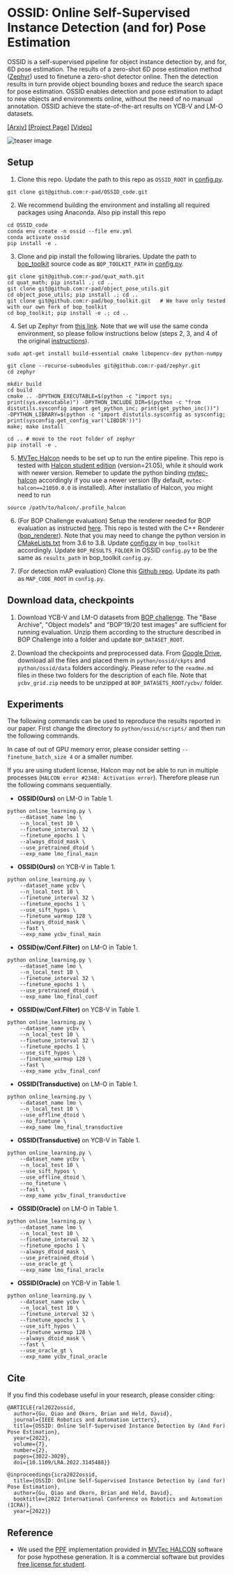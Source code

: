 # OSSID: Online Self-Supervised Instance Detection (and for) Pose Estimation

OSSID is a self-supervised pipeline for object instance detection by, and for, 6D pose estimation. The results of a zero-shot 6D pose estimation method ([Zephyr](https://arxiv.org/abs/2104.13526)) used to finetune a zero-shot detector online. Then the detection results in turn provide object bounding boxes and reduce the search space for pose estimation. OSSID enables detection and pose estimation to adapt to new objects and environments online, without the need of no manual annotation. OSSID achieve the state-of-the-art results on YCB-V and LM-O datasets. 

[[Arxiv]](https://arxiv.org/abs/2201.07309)
[[Project Page]](https://georgegu1997.github.io/OSSID/)
[[Video]](https://www.youtube.com/watch?v=S_pU2FbMN8k)

![teaser image](images/ossid.jpg)

## Setup

1. Clone this repo. Update the path to this repo as `OSSID_ROOT` in [config.py](https://github.com/r-pad/OSSID_code/blob/master/python/ossid/config.py). 
```
git clone git@github.com:r-pad/OSSID_code.git
```

2. We recommend building the environment and installing all required packages using Anaconda. Also pip install this repo
```
cd OSSID_code
conda env create -n ossid --file env.yml
conda activate ossid
pip install -e .
```

3. Clone and pip install the following libraries. Update the path to [bop_toolkit](https://github.com/thodan/bop_toolkit) source code as `BOP_TOOLKIT_PATH` in [config.py](https://github.com/r-pad/OSSID_code/blob/master/python/ossid/config.py). 
```
git clone git@github.com:r-pad/quat_math.git
cd quat_math; pip install .; cd ..
git clone git@github.com:r-pad/object_pose_utils.git
cd object_pose_utils; pip install .; cd ..
git clone git@github.com:r-pad/bop_toolkit.git   # We have only tested with our own fork of bop_toolkit
cd bop_toolkit; pip install -e .; cd ..
```

4. Set up Zephyr from [this link](https://github.com/r-pad/zephyr). Note that we will use the same conda environment, so please follow instructions below (steps 2, 3, and 4 of the original [instructions](https://github.com/r-pad/zephyr#get-started)). 

```
sudo apt-get install build-essential cmake libopencv-dev python-numpy

git clone --recurse-submodules git@github.com:r-pad/zephyr.git
cd zephyr

mkdir build
cd build
cmake .. -DPYTHON_EXECUTABLE=$(python -c "import sys; print(sys.executable)") -DPYTHON_INCLUDE_DIR=$(python -c "from distutils.sysconfig import get_python_inc; print(get_python_inc())")  -DPYTHON_LIBRARY=$(python -c "import distutils.sysconfig as sysconfig; print(sysconfig.get_config_var('LIBDIR'))")
make; make install

cd .. # move to the root folder of zephyr 
pip install -e .
```

5. [MVTec Halcon](https://www.mvtec.com/products/halcon/?pk_campaign=EN-Halcon&pk_medium=cpc&pk_kwd=) needs to be set up to run the entire pipeline. This repo is tested with [Halcon student edition](https://www.mvtec.com/company/mvtec-on-campus/licenses/student) (version=21.05), while it should work with newer version. Remeber to update the python binding [mvtec-halcon](https://pypi.org/project/mvtec-halcon/) accordingly if you use a newer version (By default, `mvtec-halcon==21050.0.0` is installed). After installatio of Halcon, you might need to run 

```
source /path/to/halcon/.profile_halcon
```

6. (For BOP Challenge evaluation) Setup the renderer needed for BOP evaluation as instructed [here](https://github.com/r-pad/bop_toolkit#c-renderer). This repo is tested with the C++ Renderer ([bop_renderer](https://github.com/thodan/bop_renderer)). Note that you may need to change the python version in [CMakeLists.txt](https://github.com/thodan/bop_renderer/blob/master/CMakeLists.txt) from 3.6 to 3.8. 
Update [config.py](https://github.com/r-pad/bop_toolkit/blob/master/bop_toolkit_lib/config.py) in `bop_toolkit` accordingly. Update `BOP_RESULTS_FOLDER` in OSSID `config.py` to be the same as `results_path` in bop_toolkit `config.py`. 

7. (For detection mAP evaluation) Clone this [Github repo](https://github.com/Cartucho/mAP). Update its path as `MAP_CODE_ROOT` in `config.py`. 

## Download data, checkpoints

1. Download YCB-V and LM-O datasets from [BOP challenge](https://bop.felk.cvut.cz/datasets/). The "Base Archive", "Object models" and "BOP'19/20 test images" are sufficient for running evaluation. Unzip them according to the structure described in BOP Challenge into a folder and update `BOP_DATASET_ROOT`. 

2. Download the checkpoints and preprocessed data. From [Google Drive](https://drive.google.com/drive/folders/1IgiXgQ2cc_SMB98xrPaF6cFlEIA-7tCw?usp=sharing), download all the files and placed them in `python/ossid/ckpts` and `python/ossid/data` folders accordingly. Please refer to the `readme.md` files in these two folders for the description of each file. Note that `ycbv_grid.zip` needs to be unzipped at `BOP_DATASETS_ROOT/ycbv/` folder. 

## Experiments

The following commands can be used to reproduce the results reported in our paper. First change the directory to `python/ossid/scripts/` and then run the following commands. 

In case of out of GPU memory error, please consider setting `--finetune_batch_size 4` or a smaller number. 

If you are using student license, Halcon may not be able to run in multiple processes (`HALCON error #2348: Activation error`). Therefore please run the following commans sequentially. 

* **OSSID(Ours)** on LM-O in Table 1. 
```
python online_learning.py \
    --dataset_name lmo \
    --n_local_test 10 \
    --finetune_interval 32 \
    --finetune_epochs 1 \
    --always_dtoid_mask \
    --use_pretrained_dtoid \
    --exp_name lmo_final_main
```

* **OSSID(Ours)** on YCB-V in Table 1. 
```
python online_learning.py \
    --dataset_name ycbv \
    --n_local_test 10 \
    --finetune_interval 32 \
    --finetune_epochs 1 \
    --use_sift_hypos \
    --finetune_warmup 128 \
    --always_dtoid_mask \
    --fast \
    --exp_name ycbv_final_main
```

* **OSSID(w/Conf.Filter)** on LM-O in Table 1. 
```
python online_learning.py \
    --dataset_name lmo \
    --n_local_test 10 \
    --finetune_interval 32 \
    --finetune_epochs 1 \
    --use_pretrained_dtoid \
    --exp_name lmo_final_conf
```

* **OSSID(w/Conf.Filter)** on YCB-V in Table 1. 
```
python online_learning.py \
    --dataset_name ycbv \
    --n_local_test 10 \
    --finetune_interval 32 \
    --finetune_epochs 1 \
    --use_sift_hypos \
    --finetune_warmup 128 \
    --fast \
    --exp_name ycbv_final_conf
```

* **OSSID(Transductive)** on LM-O in Table 1. 
```
python online_learning.py \
    --dataset_name lmo \
    --n_local_test 10 \
    --use_offline_dtoid \
    --no_finetune \
    --exp_name lmo_final_transductive
```

* **OSSID(Transductive)** on YCB-V in Table 1. 
```
python online_learning.py \
    --dataset_name ycbv \
    --n_local_test 10 \
    --use_sift_hypos \
    --use_offline_dtoid \
    --no_finetune \
    --fast \
    --exp_name ycbv_final_transductive
```

* **OSSID(Oracle)** on LM-O in Table 1. 
```
python online_learning.py \
    --dataset_name lmo \
    --n_local_test 10 \
    --finetune_interval 32 \
    --finetune_epochs 1 \
    --always_dtoid_mask \
    --use_pretrained_dtoid \
    --use_oracle_gt \
    --exp_name lmo_final_oracle
```

* **OSSID(Oracle)** on YCB-V in Table 1. 
```
python online_learning.py \
    --dataset_name ycbv \
    --n_local_test 10 \
    --finetune_interval 32 \
    --finetune_epochs 1 \
    --use_sift_hypos \
    --finetune_warmup 128 \
    --always_dtoid_mask \
    --fast \
    --use_oracle_gt \
    --exp_name ycbv_final_oracle
```


## Cite

If you find this codebase useful in your research, please consider citing:

```
@ARTICLE{ral2022ossid,
  author={Gu, Qiao and Okorn, Brian and Held, David},
  journal={IEEE Robotics and Automation Letters}, 
  title={OSSID: Online Self-Supervised Instance Detection by (And For) Pose Estimation}, 
  year={2022},
  volume={7},
  number={2},
  pages={3022-3029},
  doi={10.1109/LRA.2022.3145488}}

@inproceedings{icra2022ossid,
  title={OSSID: Online Self-Supervised Instance Detection by (and for) Pose Estimation},
  author={Gu, Qiao and Okorn, Brian and Held, David},
  booktitle={2022 International Conference on Robotics and Automation (ICRA)},
  year={2022}}
```

## Reference

* We used the [PPF](http://campar.in.tum.de/pub/drost2010CVPR/drost2010CVPR.pdf) implementation provided in [MVTec HALCON](https://www.mvtec.com/products/halcon) software for pose hypothese generation. It is a commercial software but provides [free license for student](https://www.mvtec.com/company/mvtec-on-campus/licenses/student). 

